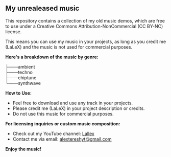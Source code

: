 ## My unrealeased music
This repository contains a collection of my old music demos, which are free to use under a Creative Commons Attribution-NonCommercial (CC BY-NC) license. 

This means you can use my music in your projects, as long as you credit me (LaLeX) and the music is not used for commercial purposes. 

**Here's a breakdown of the music by genre:**

├───ambient<br>
├───techno<br>
├───chiptune<br>
└───synthwave<br>

**How to Use:**

* Feel free to download and use any track in your projects.
* Please credit me (LaLeX) in your project description or credits.
* Do not use this music for commercial purposes. 

**For licensing inquiries or custom music composition:**

* Check out my YouTube channel: [Lallex](https://www.youtube.com/@lalex_x)
* Contact me via email: alextereshyt@gmail.com

**Enjoy the music!**
